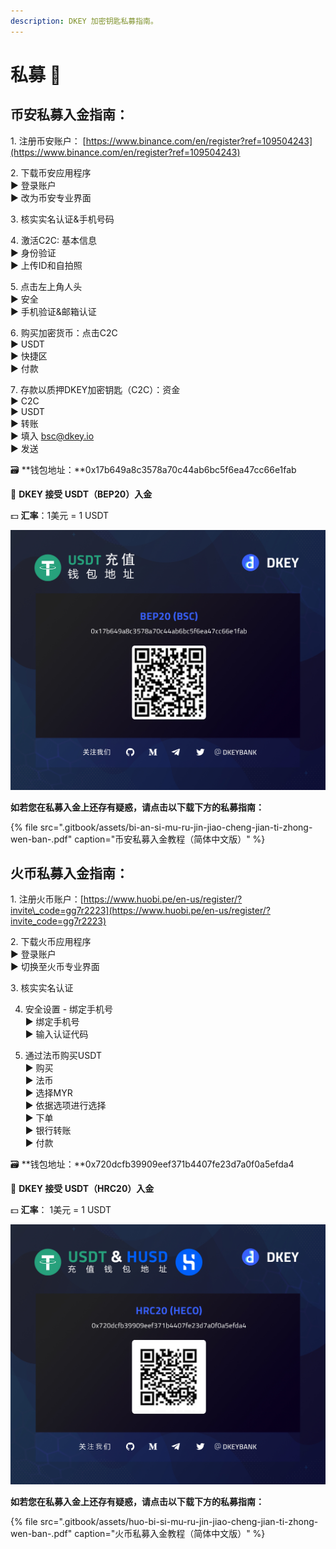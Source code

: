 ```yaml
---
description: DKEY 加密钥匙私募指南。
---
```


# 私募 🎯

## 币安私募入金指南：

1️. 注册币安账户： [https://www.binance.com/en/register?ref=109504243](https://www.binance.com/en/register?ref=109504243)

2️. 下载币安应用程序  
 ▶ 登录账户  
 ▶ 改为币安专业界面

3️. 核实实名认证&手机号码

4️. 激活C2C: 基本信息  
 ▶ 身份验证  
 ▶ 上传ID和自拍照

5️. 点击左上角人头  
 ▶ 安全  
 ▶ 手机验证&邮箱认证

6️. 购买加密货币：点击C2C  
 ▶ USDT  
 ▶ 快捷区  
 ▶ 付款

7️. 存款以质押DKEY加密钥匙（C2C）：资金  
 ▶ C2C  
 ▶ USDT  
 ▶ 转账  
 ▶ 填入 bsc@dkey.io   
 ▶ 发送



🗃 **钱包地址：**0x17b649a8c3578a70c44ab6bc5f6ea47cc66e1fab

🔑 **DKEY 接受 USDT（BEP20）入金**

💵 **汇率**：1美元 = 1 USDT

![](.gitbook/assets/usdt-deposit-poster_bep20_cn.jpg)

**如若您在私募入金上还存有疑惑，请点击以下载下方的私募指南：**

{% file src=".gitbook/assets/bi-an-si-mu-ru-jin-jiao-cheng-jian-ti-zhong-wen-ban-.pdf" caption="币安私募入金教程（简体中文版）" %}

## 火币私募入金指南：

1️. 注册火币账户：[https://www.huobi.pe/en-us/register/?invite\_code=gg7r2223](https://www.huobi.pe/en-us/register/?invite_code=gg7r2223)

2️. 下载火币应用程序  
 ▶ 登录账户  
 ▶ 切换至火币专业界面

3️. 核实实名认证

4. 安全设置 - 绑定手机号  
 ▶ 绑定手机号  
 ▶ 输入认证代码  
  
5. 通过法币购买USDT  
 ▶ 购买  
 ▶ 法币  
 ▶ 选择MYR  
 ▶ 依据选项进行选择  
 ▶ 下单  
 ▶ 银行转账  
 ▶ 付款



🗃 **钱包地址：**0x720dcfb39909eef371b4407fe23d7a0f0a5efda4

🔑 **DKEY 接受 USDT（HRC20）入金**

💵 **汇率**： 1美元 = 1 USDT

![](.gitbook/assets/hrc20_usdt-and-husd_cn.jpg)

**如若您在私募入金上还存有疑惑，请点击以下载下方的私募指南：**

{% file src=".gitbook/assets/huo-bi-si-mu-ru-jin-jiao-cheng-jian-ti-zhong-wen-ban-.pdf" caption="火币私募入金教程（简体中文版）" %}


